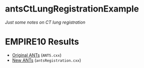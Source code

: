 # antsCtLungRegistrationExample

_Just some notes on CT lung registration_

# EMPIRE10 Results

* [Original ANTs](http://empire10.isi.uu.nl/staticpdf/article_picslexp.pdf) (``ANTS.cxx``)
* [New ANTs](http://empire10.isi.uu.nl/pdf/article_antsregistrationgaussiansyn.pdf) (``antsRegistration.cxx``)
